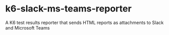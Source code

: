 # k6-slack-ms-teams-reporter
A K6 test results reporter that sends HTML reports as attachments to Slack and Microsoft Teams
